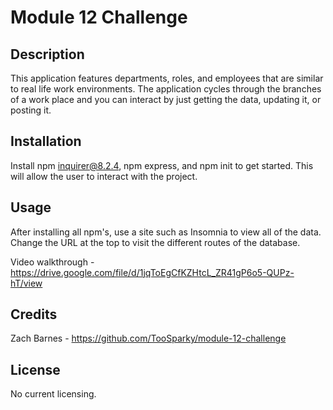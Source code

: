# Module 12 Challenge

## Description

This application features departments, roles, and employees that are similar to real life work environments. The application cycles through the branches of a work place and you can interact by just getting the data, updating it, or posting it.

## Installation

Install npm inquirer@8.2.4, npm express, and npm init to get started. This will allow the user to interact with the project.

## Usage

After installing all npm's, use a site such as Insomnia to view all of the data. Change the URL at the top to visit the different routes of the database.

Video walkthrough - https://drive.google.com/file/d/1jqToEgCfKZHtcL_ZR41gP6o5-QUPz-hT/view

## Credits

Zach Barnes - https://github.com/TooSparky/module-12-challenge

## License

No current licensing.

